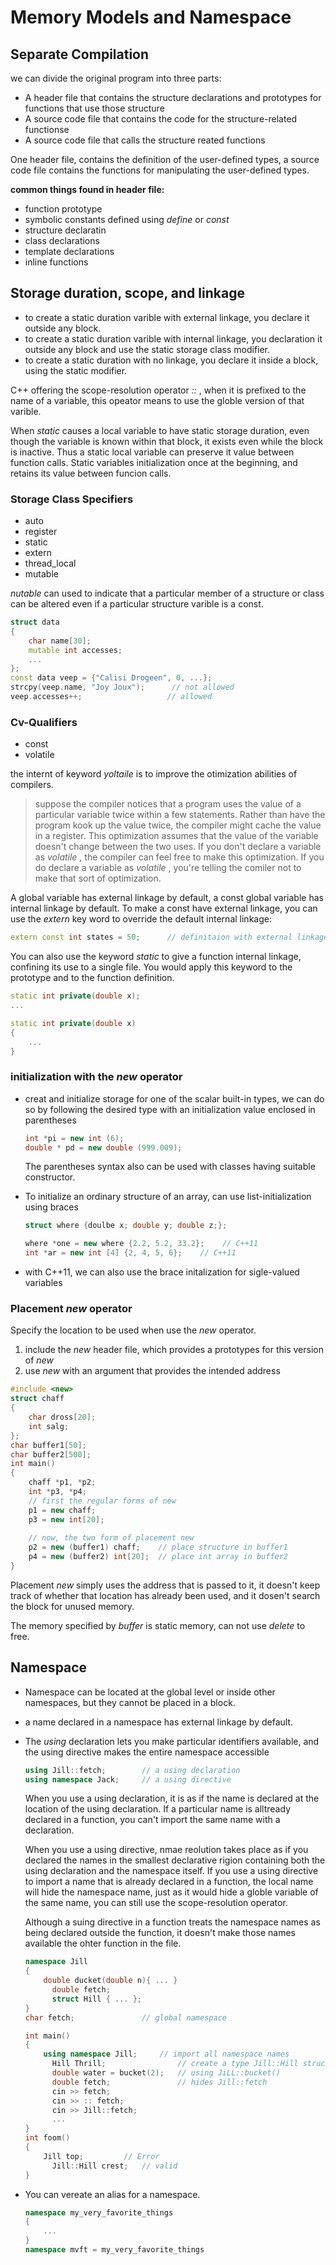 # Memory Models and Namespace

## Separate Compilation

we can divide the original program into three parts:

- A header file that  contains the structure declarations and prototypes for functions that use those structure
- A source code file that contains the code for the structure-related functionse
- A source code file that calls the structure reated functions

One header file, contains the definition of the user-defined types, a source code file contains the functions for manipulating the user-defined types.



**common things found in header file:**

- function prototype
- symbolic constants defined using *define* or *const*
- structure declaratin
- class declarations
- template declarations
- inline functions



## Storage duration, scope, and linkage

-  to create a static duration varible with external linkage, you declare it outside any block.
-  to create a static duration varible with internal linkage, you declaration it outside any block and use the static storage class modifier.
-  to create a static duration with no linkage, you declare it inside a block, using the static modifier.



C++ offering the scope-resolution operator *::* , when it is prefixed to the name of a variable, this opeator means to use the globle version of that varible.



When  *static* causes a local variable to have static storage duration, even though the variable is known within that block, it exists even while the block is inactive. Thus a static local variable can preserve it value between function calls. Static variables initialization once at the beginning, and retains its value between funcion calls.



### Storage Class Specifiers

- auto
- register
- static
- extern
- thread_local
- mutable

*nutable* can used to indicate that a particular member of a structure or class can be altered even if a particular structure varible is a const.

```C++
struct data
{
    char name[30];
  	mutable int accesses;
  	...
};
const data veep = {"Calisi Drogeen", 0, ...};
strcpy(veep.name, "Joy Joux");      // not allowed
veep.accesses++;                   // allowed
```



### Cv-Qualifiers

- const
- volatile

the internt of keyword *yoltaile* is to improve the otimization abilities of compilers.

> suppose the compiler notices that a program uses the value of a particular variable twice within a few statements. Rather than have the program kook up the value twice, the compiler might cache the value in a register. This optimization assumes that the value of the variable doesn't change between the two uses. If you don't declare a variable as *volatile* , the compiler can feel free to make this optimization. If you do declare a variable as *volatile* , you're telling the comiler not to make that sort of optimization.



A global variable has external linkage by default, a const global variable has internal linkage by default. To make a const have external linkage, you can use the *extern* key word to override the default internal linkage:

```C++
extern const int states = 50;      // definitaion with external linkage
```

You can also use the keyword *static* to give a function internal linkage, confining its use to a single file. You would apply this keyword to the prototype and to the function definition.

```C++
static int private(double x);
...

static int private(double x)
{
    ...
}
```

### initialization with the *new* operator

- creat and initialize storage for one of the scalar built-in types, we can do so by following the desired type with an initialization value enclosed in parentheses

  ```C++
  int *pi = new int (6);
  double * pd = new double (999.009);
  ```

  The parentheses syntax also can be used with classes having suitable constructor.

- To initialize an ordinary structure of an array, can use list-initialization using braces

  ```C++
  struct where {doulbe x; double y; double z;};

  where *one = new where {2.2, 5.2, 33.2};    // C++11
  int *ar = new int [4] {2, 4, 5, 6};    // C++11
  ```

- with C++11, we can also use the brace initalization for sigle-valued variables



### Placement *new* operator

Specify the location to be used when use the *new* operator.

1. include the *new* header file, which provides a prototypes for this version of *new*
2. use *new* with an argument that provides the intended address

```C++
#include <new>
struct chaff
{
    char dross[20];
  	int salg;
};
char buffer1[50];
char buffer2[500];
int main()
{
    chaff *p1, *p2;
    int *p3, *p4;
    // first the regular forms of new
  	p1 = new chaff;
    p3 = new int[20];
  
    // now, the two form of placement new
    p2 = new (buffer1) chaff;    // place structure in buffer1
    p4 = new (buffer2) int[20];  // place int array in buffer2
}
```

Placement *new* simply uses the address that is passed to it, it doesn't keep track of whether that location has already been used, and it dosen't search the block for unused memory.

The memory specified by *buffer* is static memory, can not use *delete* to free.

## Namespace

- Namespace can be located at the global level or inside other namespaces, but they cannot be placed in a block.

- a name declared in a namespace has external linkage by default.

- The *using* declaration lets you make particular identifiers available, and the using directive makes the entire namespace accessible

  ```c++
  using Jill::fetch;        // a using declaration
  using namespace Jack;     // a using directive
  ```

  When you use a using declaration, it is  as if the name is declared at the location of the using declaration. If a particular name is alltready declared in a function, you can't import the same name with a declaration.

  When you use a using directive, nmae reolution takes place as if you declared the names in the smallest declarative rigion containing both the using declaration and the namespace itself. If you use a using directive to import a name that is already declared in a function, the local name will hide the namespace name, just as it would hide a globle variable of the same name, you can still use the scope-resolution operator.

  Although a suing directive in a function treats the namespace names as being declared outside the function, it doesn't make those names available the ohter function in the file.

  ```C++
  namespace Jill
  {
      double ducket(double n){ ... }
    	double fetch;
    	struct Hill { ... };
  }
  char fetch;				// global namespace

  int main()
  {
      using namespace Jill;		// import all namespace names
    	Hill Thrill;				// create a type Jill::Hill structure
    	double water = bucket(2);	// using JiLL::bucket()
    	double fetch;				// hides Jill::fetch
    	cin >> fetch;
    	cin >> :: fetch;
    	cin >> Jill::fetch;
    	...
  }
  int foom()
  {
      Jill top;			// Error
    	Jill::Hill crest;	// valid
  }
  ```

- You can vereate an alias for a namespace.

  ```C++
  namespace my_very_favorite_things
  {
      ...
  }
  namespace mvft = my_very_favorite_things
  ```

  ​